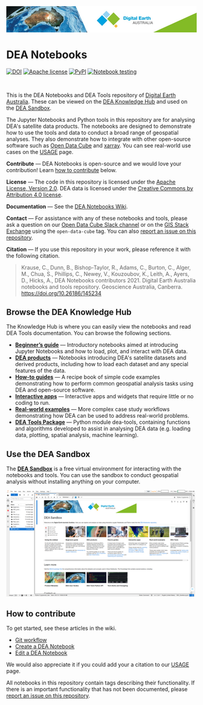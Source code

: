 <img src="Supplementary_data/dea_logo_wide.jpg" width="900" alt="Digital Earth Australia logo" />

# DEA Notebooks

[![DOI](https://img.shields.io/badge/DOI-10.26186/145234-0e7fbf.svg)](https://doi.org/10.26186/145234) [![Apache license](https://img.shields.io/badge/License-Apache%202.0-blue.svg)](https://opensource.org/licenses/Apache-2.0) [![PyPI](https://img.shields.io/pypi/v/dea-tools)](https://pypi.org/project/dea-tools/) [![Notebook testing](https://github.com/GeoscienceAustralia/dea-notebooks/actions/workflows/test_notebooks.yml/badge.svg?branch=develop)](https://github.com/GeoscienceAustralia/dea-notebooks/actions/workflows/test_notebooks.yml)

<br />

This is the DEA Notebooks and DEA Tools repository of [Digital Earth Australia](https://www.dea.ga.gov.au/).
These can be viewed on the [DEA Knowledge Hub](https://docs.dea.ga.gov.au/) and used on the
[DEA Sandbox](https://app.sandbox.dea.ga.gov.au/).

The Jupyter Notebooks and Python tools in this repository are for
analysing DEA's satellite data products. The notebooks are designed to demonstrate
how to use the tools and data to conduct a broad range of geospatial
analyses. They also demonstrate how to integrate with other open-source
software such as [Open Data Cube](https://www.opendatacube.org/) and
[xarray](http://xarray.pydata.org/en/stable/). You can see real-world
use cases on the [USAGE](https://github.com/GeoscienceAustralia/dea-notebooks/blob/stable/USAGE.rst)
page.

**Contribute** &mdash; DEA Notebooks is open-source and we would love your contribution!
Learn [how to contribute](#contribute) below.

**License** &mdash; The code in this repository is licensed under the [Apache
License, Version 2.0](https://www.apache.org/licenses/LICENSE-2.0). DEA
data is licensed under the [Creative Commons by Attribution 4.0
license](https://creativecommons.org/licenses/by/4.0/).

**Documentation** &mdash; See the [DEA Notebooks
Wiki](https://github.com/GeoscienceAustralia/dea-notebooks/wiki).

**Contact** &mdash; For assistance with any of these notebooks and tools,
please ask a question on our [Open Data Cube Slack
channel](http://slack.opendatacube.org/) or on the [GIS Stack
Exchange](https://gis.stackexchange.com/questions/tagged/open-data-cube)
using the `open-data-cube` tag. You can also [report an issue on this
repository](https://github.com/GeoscienceAustralia/dea-notebooks/issues).

**Citation** &mdash; If you use this repository in your work, please reference
it with the following citation.

> Krause, C., Dunn, B., Bishop-Taylor, R., Adams, C., Burton, C., Alger,
> M., Chua, S., Phillips, C., Newey, V., Kouzoubov, K., Leith, A.,
> Ayers, D., Hicks, A., DEA Notebooks contributors 2021. Digital Earth
> Australia notebooks and tools repository. Geoscience Australia,
> Canberra. <https://doi.org/10.26186/145234>

## Browse the DEA Knowledge Hub

The Knowledge Hub is where you can easily view the notebooks and read DEA Tools documentation. You can browse the following sections.

* **[Beginner’s guide](https://docs.dea.ga.gov.au/notebooks/Beginners_guide/)** &mdash;
  Introductory notebooks aimed at introducing Jupyter Notebooks and
  how to load, plot, and interact with DEA data.
* **[DEA products](https://docs.dea.ga.gov.au/notebooks/DEA_products/)** &mdash;
  Notebooks introducing DEA\'s satellite datasets and derived
  products, including how to load each dataset and any special
  features of the data.
* **[How-to guides](https://docs.dea.ga.gov.au/notebooks/How_to_guides/)** &mdash;
  A recipe book of simple code examples demonstrating how to perform
  common geospatial analysis tasks using DEA and open-source software.
* **[Interactive apps](https://docs.dea.ga.gov.au/notebooks/Interactive_apps/)** &mdash;
  Interactive apps and widgets that require little or no coding to
  run.
* **[Real-world examples](https://docs.dea.ga.gov.au/notebooks/Real_world_examples/)** &mdash;
  More complex case study workflows demonstrating how DEA can be used
  to address real-world problems.
* **[DEA Tools Package](https://docs.dea.ga.gov.au/notebooks/Tools/)** &mdash;
  Python module dea-tools, containing functions and algorithms
  developed to assist in analysing DEA data (e.g. loading data,
  plotting, spatial analysis, machine learning).

## Use the DEA Sandbox

The **[DEA Sandbox](https://app.sandbox.dea.ga.gov.au/)** is a free virtual environment for interacting with the notebooks and tools. You can use the sandbox to conduct geospatial analysis without installing anything on your computer.

<a href="https://app.sandbox.dea.ga.gov.au/"><img src="Supplementary_data/DEA_Sandbox/DEA_Sandbox_cover_page.png" width="500" alt="The cover page of the DEA Sandbox." /></a>

<span id="contribute"></span>

## How to contribute

To get started, see these articles in the wiki.

* [Git workflow](https://github.com/GeoscienceAustralia/dea-notebooks/wiki/Git-workflow)
* [Create a DEA Notebook](https://github.com/GeoscienceAustralia/dea-notebooks/wiki/Create-a-DEA-Notebook)
* [Edit a DEA Notebook](https://github.com/GeoscienceAustralia/dea-notebooks/wiki/Edit-a-DEA-Notebook)

We would also appreciate it if you could add your a citation to our
[USAGE](https://github.com/GeoscienceAustralia/dea-notebooks/blob/stable/USAGE.rst)
page.

All notebooks in this repository contain tags describing
their functionality.<!-- If you are searching for a specific functionality, use the [Tags Index](https://github.com/GeoscienceAustralia/dea-notebooks/blob/develop/genindex) to search for a suitable example. --> If there is an important functionality that has not been
documented, please [report an issue on this
repository](https://github.com/GeoscienceAustralia/dea-notebooks/issues).

